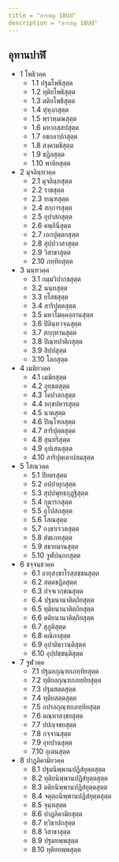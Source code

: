 ```yaml
---
title = "สารบัญ 18Ud"
description = "สารบัญ 18Ud"
---
```


## อุทานปาฬิ

- 1 โพธิวคฺค
  - 1.1 ปฐมโพธิสุตฺต
  - 1.2 ทุติยโพธิสุตฺต
  - 1.3 ตติยโพธิสุตฺต
  - 1.4 หุํหุงฺกสุตฺต
  - 1.5 พฺราหฺมณสุตฺต
  - 1.6 มหากสฺสปสุตฺต
  - 1.7 อชกลาปกสุตฺต
  - 1.8 สงฺคามชิสุตฺต
  - 1.9 ชฏิลสุตฺต
  - 1.10 พาหิยสุตฺต
- 2 มุจลินฺทวคฺค
  - 2.1 มุจลินฺทสุตฺต
  - 2.2 ราชสุตฺต
  - 2.3 ทณฺฑสุตฺต
  - 2.4 สกฺการสุตฺต
  - 2.5 อุปาสกสุตฺต
  - 2.6 คพฺภินีสุตฺต
  - 2.7 เอกปุตฺตกสุตฺต
  - 2.8 สุปฺปวาสาสุตฺต
  - 2.9 วิสาขาสุตฺต
  - 2.10 ภทฺทิยสุตฺต
- 3 นนฺทวคฺค
  - 3.1 กมฺมวิปากชสุตฺต
  - 3.2 นนฺทสุตฺต
  - 3.3 ยโสชสุตฺต
  - 3.4 สาริปุตฺตสุตฺต
  - 3.5 มหาโมคฺคลฺลานสุตฺต
  - 3.6 ปิลินฺทวจฺฉสุตฺต
  - 3.7 สกฺกุทานสุตฺต
  - 3.8 ปิณฺฑปาติกสุตฺต
  - 3.9 สิปฺปสุตฺต
  - 3.10 โลกสุตฺต
- 4 เมฆิยวคฺค
  - 4.1 เมฆิยสุตฺต
  - 4.2 อุทฺธตสุตฺต
  - 4.3 โคปาลกสุตฺต
  - 4.4 ยกฺขปหารสุตฺต
  - 4.5 นาคสุตฺต
  - 4.6 ปิณฺโฑลสุตฺต
  - 4.7 สาริปุตฺตสุตฺต
  - 4.8 สุนฺทรีสุตฺต
  - 4.9 อุปเสนสุตฺต
  - 4.10 สาริปุตฺเตาปสมสุตฺต
- 5 โสณวคฺค
  - 5.1 ปิยตรสุตฺต
  - 5.2 อปฺปายุกสุตฺต
  - 5.3 สุปฺปพุทฺธกุฏฺฐิสุตฺต
  - 5.4 กุมารกสุตฺต
  - 5.5 อุโปสถสุตฺต
  - 5.6 โสณสุตฺต
  - 5.7 กงฺขาเรวตสุตฺต
  - 5.8 สํฆเภทสุตฺต
  - 5.9 สธายมานสุตฺต
  - 5.10 จูฬปนฺถกสุตฺต
- 6 ชจฺจนฺธวคฺค
  - 6.1 อายุสงฺขาโรสฺสชฺชนสุตฺต
  - 6.2 สตฺตชฏิลสุตฺต
  - 6.3 ปจฺจเวกฺขณสุตฺต
  - 6.4 ปฐมนานาติตฺถิยสุตฺต
  - 6.5 ทุติยนานาติตฺถิยสุตฺต
  - 6.6 ตติยนานาติตฺถิยสุตฺต
  - 6.7 สุภูติสุตฺต
  - 6.8 คณิกาสุตฺต
  - 6.9 อุปาติธาวนฺติสุตฺต
  - 6.10 อุปฺปชฺชนฺติสุตฺต
- 7 จูฬวคฺค
  - 7.1 ปฐมลกุณฺฑกภทฺทิยสุตฺต
  - 7.2 ทุติยลกุณฺฑกภทฺทิยสุตฺต
  - 7.3 ปฐมสตฺตสุตฺต
  - 7.4 ทุติยสตฺตสุตฺต
  - 7.5 อปรลกุณฺฑกภทฺทิยสุตฺต
  - 7.6 ตณฺหาสงฺขยสุตฺต
  - 7.7 ปปญฺจขยสุตฺต
  - 7.8 กจฺจานสุตฺต
  - 7.9 อุทปานสุตฺต
  - 7.10 อุเตนสุตฺต
- 8 ปาฏลิคามิยวคฺค
  - 8.1 ปฐมนิพฺพานปฏิสํยุตฺตสุตฺต
  - 8.2 ทุติยนิพฺพานปฏิสํยุตฺตสุตฺต
  - 8.3 ตติยนิพฺพานปฏิสํยุตฺตสุตฺต
  - 8.4 จตุตฺถนิพฺพานปฏิสํยุตฺตสุตฺต
  - 8.5 จุนฺทสุตฺต
  - 8.6 ปาฏลิคามิยสุตฺต
  - 8.7 ทฺวิธาปถสุตฺต
  - 8.8 วิสาขาสุตฺต
  - 8.9 ปฐมทพฺพสุตฺต
  - 8.10 ทุติยทพฺพสุตฺต